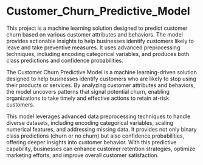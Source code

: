 # Customer_Churn_Predictive_Model
This project is a machine learning solution designed to predict customer churn based on various customer attributes and behaviors. The model provides actionable insights to help businesses identify customers likely to leave and take preventive measures. It uses advanced preprocessing techniques, including encoding categorical variables, and produces both class predictions and confidence probabilities.

The Customer Churn Predictive Model is a machine learning-driven solution designed to help businesses identify customers who are likely to stop using their products or services. By analyzing customer attributes and behaviors, the model uncovers patterns that signal potential churn, enabling organizations to take timely and effective actions to retain at-risk customers.

This model leverages advanced data preprocessing techniques to handle diverse datasets, including encoding categorical variables, scaling numerical features, and addressing missing data. It provides not only binary class predictions (churn or no churn) but also confidence probabilities, offering deeper insights into customer behavior. With this predictive capability, businesses can enhance customer retention strategies, optimize marketing efforts, and improve overall customer satisfaction.
